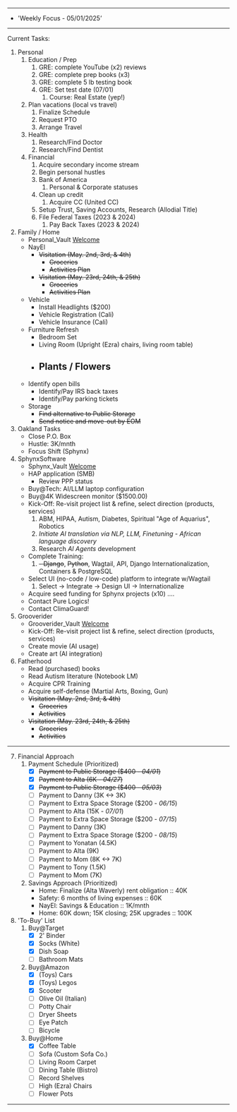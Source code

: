 
**********************************************************************
*	'Weekly Focus - 05/01/2025’
**********************************************************************
Current Tasks:

1) Personal
	1) Education / Prep
		1) GRE: complete YouTube (x2) reviews 
		2) GRE: complete prep books (x3)
		3) GRE: complete 5 lb testing book
		4) GRE: Set test date (07/01)
			1)  Course: Real Estate (yep!)
	2) Plan vacations (local vs travel)
		1) Finalize Schedule
		2) Request PTO
		3) Arrange Travel
	3) Health
		1) Research/Find Doctor
		2) Research/Find Dentist
	4) Financial
		1) Acquire secondary income stream
		2) Begin personal hustles
		3) Bank of America 
			1) Personal & Corporate statuses
		4) Clean up credit
			1) Acquire CC (United CC)
	    5) Setup Trust, Saving Accounts, Research (Allodial Title)
		6) File Federal Taxes (2023 & 2024)
			1) Pay Back Taxes (2023 & 2024)
2) Family / Home
	- Personal_Vault [Welcome](obsidian://adv-uri?vault=Personal_Vault&filepath=Welcome.md)
	- NayEl
		- ~~Visitation (May. 2nd, 3rd, & 4th)~~
			- ~~Groceries~~
			- ~~Activities Plan~~
		- ~~Visitation (May. 23rd, 24th, & 25th)~~
			- ~~Groceries~~
			- ~~Activities Plan~~
	- Vehicle
		- Install Headlights ($200)
		- Vehicle Registration (Cali)
		- Vehicle Insurance (Cali)
	- Furniture Refresh
		- Bedroom Set
		- Living Room (Upright (Ezra) chairs, living room table)
		- Plants / Flowers
			- 
	- Identify open bills
		- Identify/Pay IRS back taxes
		- Identify/Pay parking tickets
	- Storage
		- ~~Find alternative to Public Storage~~
		- ~~Send notice and move-out by EOM~~
3) Oakland Tasks
	- Close P.O. Box 
	- Hustle: 3K/mnth
	- Focus Shift (Sphynx)
4) SphynxSoftware
	- Sphynx_Vault [Welcome](obsidian://adv-uri?vault=Sphynx_Vault&filepath=Welcome.md)
	- HAP application (SMB)
		- Review PPP status
	- Buy@Tech: AI/LLM laptop configuration
    - Buy@4K Widescreen monitor ($1500.00)
	- Kick-Off: Re-visit project list & refine, select direction (products, services)
		1. ABM, HIPAA, Autism, Diabetes, Spiritual "Age of Aquarius", Robotics
		2. *Initiate AI translation via NLP, LLM, Finetuning - African language discovery*
		3. Research *AI Agents* development
	- Complete Training:
		1. ~~- Django~~, ~~Python~~, Wagtail, API, Django Internationalization, Containers & PostgreSQL
    - Select UI (no-code / low-code) platform to integrate w/Wagtail
		1. Select -> Integrate -> Design UI -> Internationalize
	- Acquire seed funding for Sphynx projects (x10) ....
	- Contact Pure Logics! 
	- Contact ClimaGuard!
5) Grooverider
	- Grooverider_Vault [Welcome](obsidian://adv-uri?vault=Grooverider_Vault&filepath=Welcome.md)
	- Kick-Off: Re-visit project list & refine, select direction (products, services)
	- Create movie (AI usage)
	- Create art (AI integration)
6) Fatherhood
	- Read (purchased) books
	- Read Autism literature (Notebook LM)
	- Acquire CPR Training
	- Acquire self-defense (Martial Arts, Boxing, Gun)
	- ~~Visitation (May. 2nd, 3rd, & 4th)~~
		- ~~Groceries~~
		- ~~Activities~~
	- ~~Visitation (May. 23rd, 24th, & 25th)~~
		- ~~Groceries~~
		- ~~Activities~~
**********************************************************************
7) Financial Approach
	1) Payment Schedule (Prioritized)
		- [X] ~~Payment to Public Storage ($400 - *04/01*)~~
		- [X] ~~Payment to Alta (6K - *04/27*)~~
		- [X] ~~Payment to Public Storage ($400 - *05/03*)~~
		- [ ] Payment to Danny (3K <-> 3K)
		- [ ] Payment to Extra Space Storage ($200 - *06/15*)
		- [ ] Payment to Alta (15K - *07/01*)
		- [ ] Payment to Extra Space Storage ($200 - *07/15*)
		- [ ] Payment to Danny (3K)
		- [ ] Payment to Extra Space Storage ($200 - *08/15*)
		- [ ] Payment to Yonatan (4.5K)
		- [ ] Payment to Alta (9K)
		- [ ] Payment to Mom (8K <-> 7K)
		- [ ] Payment to Tony (1.5K)
		- [ ] Payment to Mom (7K)
	2) Savings Approach (Prioritized) 
		- Home: Finalize (Alta Waverly) rent obligation :: 40K
		- Safety: 6 months of living expenses :: 60K
		- NayEl: Savings & Education :: 1K/mnth
		- Home: 60K down; 15K closing; 25K upgrades :: 100K
8) 'To-Buy' List	
	1) Buy@Target
		- [X] 2' Binder
		- [X] Socks (White)
		- [X] Dish Soap
		- [ ] Bathroom Mats
	2) Buy@Amazon
		- [X] (Toys) Cars
		- [X] (Toys) Legos  
		- [X] Scooter
		- [ ] Olive Oil (Italian)
		- [ ] Potty Chair
		- [ ] Dryer Sheets
		- [ ] Eye Patch
		- [ ] Bicycle 
	3) Buy@Home
		- [x] Coffee Table
		- [ ] Sofa (Custom Sofa Co.)
		- [ ] Living Room Carpet
		- [ ] Dining Table (Bistro)
		- [ ] Record Shelves
		- [ ] High (Ezra) Chairs
		- [ ] Flower Pots
		
**********************************************************************


